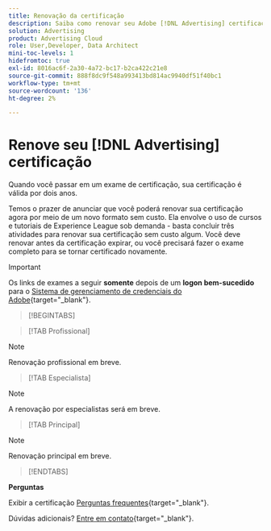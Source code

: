 ```yaml
---
title: Renovação da certificação
description: Saiba como renovar seu Adobe [!DNL Advertising] certificação antes de expirar.
solution: Advertising
product: Advertising Cloud
role: User,Developer, Data Architect
mini-toc-levels: 1
hidefromtoc: true
exl-id: 8016ac6f-2a30-4a72-bc17-b2ca422c21e8
source-git-commit: 888f8dc9f548a993413bd814ac9940df51f40bc1
workflow-type: tm+mt
source-wordcount: '136'
ht-degree: 2%

---
```


# Renove seu [!DNL Advertising] certificação

Quando você passar em um exame de certificação, sua certificação é válida por dois anos.

Temos o prazer de anunciar que você poderá renovar sua certificação agora por meio de um novo formato sem custo. Ela envolve o uso de cursos e tutoriais de Experience League sob demanda - basta concluir três atividades para renovar sua certificação sem custo algum. Você deve renovar antes da certificação expirar, ou você precisará fazer o exame completo para se tornar certificado novamente.

>[!IMPORTANT]
>
>Os links de exames a seguir **somente** depois de um **logon bem-sucedido** para o [Sistema de gerenciamento de credenciais do Adobe](https://www.certmetrics.com/adobe){target="_blank"}.

>[!BEGINTABS]

>[!TAB Profissional]

>[!NOTE]
>
>Renovação profissional em breve.

>[!TAB Especialista]

>[!NOTE]
>
>A renovação por especialistas será em breve.

>[!TAB Principal]

>[!NOTE]
>
>Renovação principal em breve.

>[!ENDTABS]

**Perguntas**

Exibir a certificação [Perguntas frequentes](https://experienceleague.adobe.com/docs/certification/certification/faq.html){target="_blank"}.

Dúvidas adicionais? [Entre em contato](mailto:certif@adobe.com){target="_blank"}.
